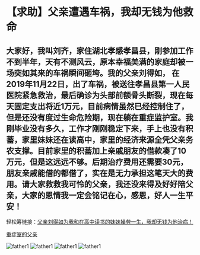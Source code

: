 # 【求助】父亲遭遇车祸，我却无钱为他救命

## 大家好，我叫刘齐，家住湖北孝感孝昌县，刚参加工作不到半年，天有不测风云，原本幸福美满的家庭却被一场突如其来的车祸瞬间砸垮。我的父亲刘得如， 在2019年11月22日，出了车祸，被送往孝昌县第一人民医院紧急救治，最后确诊为头部前额骨头断裂，现在每天固定支出将近1万元，目前病情虽然已经控制住了，但是还没有度过生命危险期，现在躺在重症监护室。我刚毕业没有多久，工作才刚刚稳定下来，手上也没有积蓄，家里妹妹还在读高中，家里的经济来源全凭父亲务农支撑。目前家里的积蓄加上亲戚朋友的借款凑了10万元，但是这远远不够。后期治疗费用还需要30元，朋友亲戚能借的都借了，实在是无力承担这笔天大的费用。请大家救救我可怜的父亲，我还没来得及好好陪父亲，大家的恩情我一定会铭记在心，感恩，好人一生平安！

轻松筹链接：[父亲刘得如为我和在高中读书的妹妹操劳一生，我却无钱为他治病！](https://m2.qschou.com/fund/detail?projuuid=c9736a9e-585c-478f-9c85-d98f77bd75f4&shareuuid=efd446b0-0e6f-11ea-93a0-00163e0cc11b&share_no=16e9cd4b14a7b5-09d53b815c6d6a-403e786a-4a640-16e9cd4b14b98f&parent_share_no=16e9b546fb637-0762327b47efc18-7e5a012b-4a640-16e9b546fb7a3e&level=3&sharecc=20001.v9&prevshareuuid=16e9b4e77af25e-0401bd65f6e134-7e5a012b-4a640-16e9b4e77b0b9&prevtimestamp=2019112410535358158237692&shareto=4&sharecount=3&platform=wechat&timestamp=2019112417533580217196194&godeviceid=16e9b4e727a748-070869d31a8605-7e5a012b-4a640-16e9b4e727b6bc)

<a href="https://v.youku.com/v_show/id_XNDQ0Njg1MDE5Mg==.html?spm=a2h3j.8428770.3416059.1" target="_blank">重症室的父亲</a>

![father1](https://github.com/jaycethanks/platform/blob/master/0.jpg)
![father1](https://github.com/jaycethanks/platform/blob/master/1.jpg)
![father1](https://github.com/jaycethanks/platform/blob/master/2.jpg)
![father1](https://github.com/jaycethanks/platform/blob/master/3.jpg)
